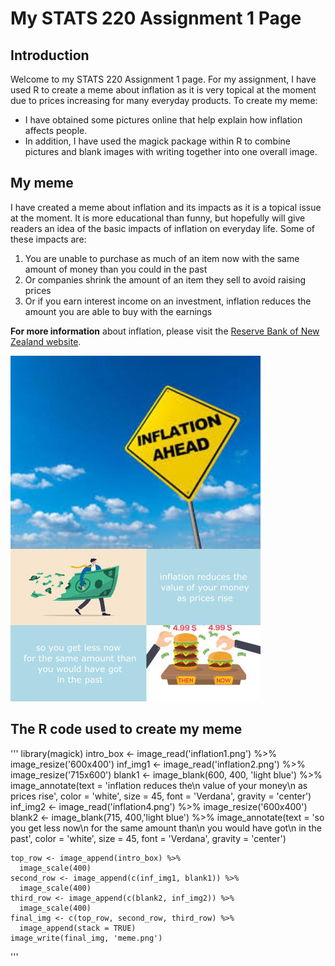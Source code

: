 # My STATS 220 Assignment 1 Page

## Introduction

Welcome to my STATS 220 Assignment 1 page. For my assignment, I have used R to create a meme about inflation as it is very topical at the moment due to prices increasing for many everyday products. To create my meme:

- I have obtained some pictures online that help explain how inflation affects people. 
- In addition, I have used the magick package within R to combine pictures and blank images with writing together into one overall image.

## My meme

I have created a meme about inflation and its impacts as it is a topical issue at the moment. It is more educational than funny, but hopefully will give readers an idea of the basic impacts of inflation on everyday life. Some of these impacts are:

1. You are unable to purchase as much of an item now with the same amount of money than you could in the past
2. Or companies shrink the amount of an item they sell to avoid raising prices
3. Or if you earn interest income on an investment, inflation reduces the amount you are able to buy with the earnings

**For more information** about inflation, please visit the [Reserve Bank of New Zealand website](https://www.rbnz.govt.nz/monetary-policy/inflation).

![](meme.png)

## The R code used to create my meme

'''
    library(magick)
    intro_box <- image_read('inflation1.png') %>%
      image_resize('600x400')
    inf_img1 <- image_read('inflation2.png') %>%
      image_resize('715x600')
    blank1 <- image_blank(600, 400, 'light blue') %>%
      image_annotate(text = 'inflation reduces the\n value of your money\n as prices rise',
                 color = 'white',
                 size = 45,
                 font = 'Verdana',
                 gravity = 'center')
    inf_img2 <- image_read('inflation4.png') %>%
      image_resize('600x400')
    blank2 <- image_blank(715, 400,'light blue') %>%
      image_annotate(text = 'so you get less now\n for the same amount than\n you would have got\n in the past',
                 color = 'white',
                 size = 45,
                 font = 'Verdana',
                 gravity = 'center')
                 

    top_row <- image_append(intro_box) %>%
      image_scale(400)
    second_row <- image_append(c(inf_img1, blank1)) %>%
      image_scale(400)
    third_row <- image_append(c(blank2, inf_img2)) %>%
      image_scale(400)
    final_img <- c(top_row, second_row, third_row) %>%
      image_append(stack = TRUE)
    image_write(final_img, 'meme.png')  
'''
